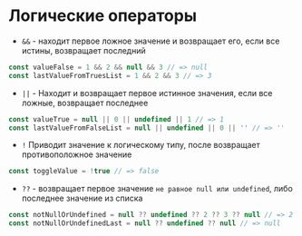# Логические операторы

* `&&` - находит первое ложное значение и возвращает его, если все истины, возвращает последний

```javascript
const valueFalse = 1 && 2 && null && 3 // => null
const lastValueFromTruesList = 1 && 2 && 3 // => 3

```    
    
* `||` - Находит и возвращает первое истинное значения, если все ложные, возвращает последнее
```javascript
const valueTrue = null || 0 || undefined || 1 // => 1
const lastValueFromFalseList = null || undefined || 0 || '' // => ''

```    

* `!` Приводит значение к логическому типу, после возвращает противоположное значение
```javascript
const toggleValue = !true // => false
```

* `??` - возвращает первое значение `не равное null или undefined`, либо последнее значение из списка
```javascript
const notNullOrUndefined = null ?? undefined ?? 2 ?? 3 ?? null // => 2
const notNullOrUndefinedLast = null ?? undefined ?? null // => null
```